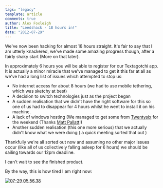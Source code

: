 ```yaml
---
tags: "legacy"
template: article 
comments: true 
author: Alex Foxleigh
title: "Leedshack - 18 hours in!"
date: "2012-07-29"
---
```


We've now been hacking for almost 18 hours straight. It's fair to say that I am utterly knackered, we've made some amazing progress though, after a fairly shaky start (More on that later).

In approximately 6 hours you will be able to register for our Textagotchi app. It is actually a minor miracle that we've managed to get it this far at all as we've had a long list of issues which attempted to stop us:

- No internet access for about 8 hours (we had to use mobile tethering, which was sketchy at best)
- A decision to switch technologies just as the project began
- A sudden realisation that we didn't have the right software for this so one of us had to disappear for 4 hours whilst he went to install it on his machine.
- A lack of windows hosting (We managed to get some from [Twentysix](http://www.twentysixdigital.com) for the weekend (Thanks [Matt Pallatt](http://www.twitter.com/mattpallatt)!)
- Another sudden realisation (this one more serious) that we actually didn't know what we were doing ( a quick meeting sorted that out )

Thankfully we're all sorted out now and assuming no other major issues occur (like all of us collectively falling asleep for 6 hours) we should be sailing towards our 12pm deadline.

I can't wait to see the finished product.

By the way, this is how tired I am right now:

[![](http://139.59.160.63/wp-content/uploads/2012/07/07-29-05.56.38-300x225.jpg "07-29 05.56.38")](http://foxleigh.me/wp-content/uploads/2012/07/07-29-05.56.38.jpg)
